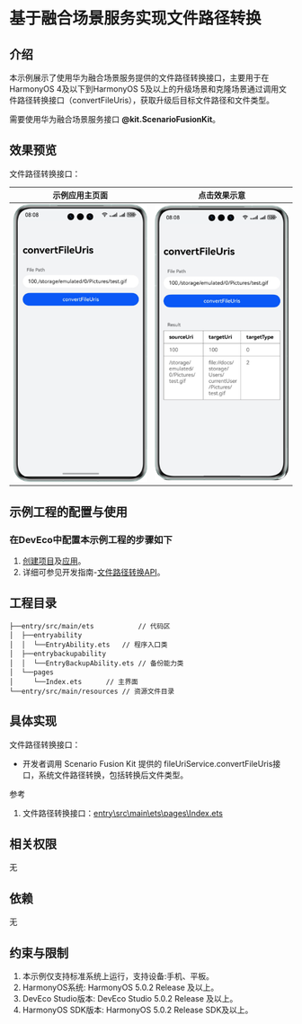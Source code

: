 # 基于融合场景服务实现文件路径转换

## 介绍

本示例展示了使用华为融合场景服务提供的文件路径转换接口，主要用于在HarmonyOS 4及以下到HarmonyOS 5及以上的升级场景和克隆场景通过调用文件路径转换接口（convertFileUris），获取升级后目标文件路径和文件类型。

需要使用华为融合场景服务接口 **@kit.ScenarioFusionKit**。

## 效果预览

文件路径转换接口：

| **示例应用主页面**                                    | **点击效果示意**                                                 |
|------------------------------------------------|------------------------------------------------------------|
| <img src="screenshots/device/API_img1_cn.jpg" width="250"> | <img src="screenshots/device/API_img2_cn.jpg" width="250"> |

## 示例工程的配置与使用

### 在DevEco中配置本示例工程的步骤如下

1. [创建项目](https://developer.huawei.com/consumer/cn/doc/app/agc-help-create-project-0000002242804048)及[应用](https://developer.huawei.com/consumer/cn/doc/app/agc-help-create-app-0000002247955506)。
2. 详细可参见开发指南-[文件路径转换API](https://developer.huawei.com/consumer/cn/doc/harmonyos-guides/scenario-fusion-api-path-conversion)。

## 工程目录
```
├──entry/src/main/ets	        // 代码区
│  ├──entryability
│  │  └──EntryAbility.ets	// 程序入口类
│  ├──entrybackupability
│  │  └──EntryBackupAbility.ets // 备份能力类
│  └──pages
│     └──Index.ets		// 主界面	
└──entry/src/main/resources	// 资源文件目录  
``` 

## 具体实现
文件路径转换接口：
- 开发者调用 Scenario Fusion Kit 提供的 fileUriService.convertFileUris接口，系统文件路径转换，包括转换后文件类型。

参考
1. 文件路径转换接口：[entry\src\main\ets\pages\Index.ets](./Entry/src/main/ets/pages/Index.ets)

## 相关权限

无

## 依赖

无

## 约束与限制
1. 本示例仅支持标准系统上运行，支持设备:手机、平板。
2. HarmonyOS系统: HarmonyOS 5.0.2 Release 及以上。
3. DevEco Studio版本: DevEco Studio 5.0.2 Release 及以上。
4. HarmonyOS SDK版本: HarmonyOS 5.0.2 Release SDK及以上。
